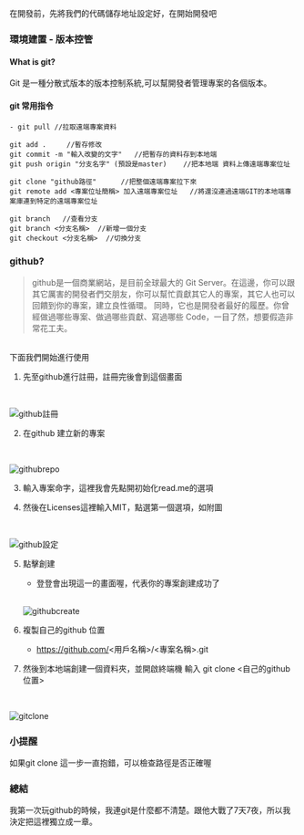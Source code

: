 在開發前，先將我們的代碼儲存地址設定好，在開始開發吧

### 環境建置 - 版本控管

#### What is git?
Git 是一種分散式版本的版本控制系統,可以幫開發者管理專案的各個版本。
#### git 常用指令
 ```
 - git pull //拉取遠端專案資料
 
 git add .     //暫存修改 
 git commit -m "輸入改變的文字"   //把暫存的資料存到本地端 
 git push origin "分支名字" (預設是master)    //把本地端 資料上傳遠端專案位址
 
 git clone "github路徑"      //把整個遠端專案拉下來
 git remote add <專案位址簡稱> 加入遠端專案位址   //將還沒連過遠端GIT的本地端專案庫連到特定的遠端專案位址
 
 git branch   //查看分支
 git branch <分支名稱>  //新增一個分支
 git checkout <分支名稱>  //切換分支
  ```

### github?

> github是一個商業網站，是目前全球最大的 Git Server。在這邊，你可以跟其它厲害的開發者們交朋友，你可以幫忙貢獻其它人的專案，其它人也可以回饋到你的專案，建立良性循環。
同時，它也是開發者最好的履歷。你曾經做過哪些專案、做過哪些貢獻、寫過哪些 Code，一目了然，想要假造非常花工夫。

</br>
下面我們開始進行使用
</br>

1. 先至github進行註冊，註冊完後會到這個畫面
</br>

![github註冊](https://raw.githubusercontent.com/tp953704/IT-Contest/master/img/%E9%96%8B%E7%99%BC%E7%92%B0%E5%A2%83/github.png)

2. 在github 建立新的專案
</br>

 ![githubrepo](https://raw.githubusercontent.com/tp953704/IT-Contest/master/img/%E9%96%8B%E7%99%BC%E7%92%B0%E5%A2%83/github%E6%96%B0%E5%BB%BA%E5%B0%88%E6%A1%88.png)


3. 輸入專案命字，這裡我會先點開初始化read.me的選項

4. 然後在Licenses這裡輸入MIT，點選第一個選項，如附圖

</br>

![github設定](https://raw.githubusercontent.com/tp953704/IT-Contest/master/img/%E9%96%8B%E7%99%BC%E7%92%B0%E5%A2%83/githubMIT.png)

5. 點擊創建
   - 登登會出現這一的畫面喔，代表你的專案創建成功了
   </br>
   
   ![githubcreate](https://raw.githubusercontent.com/tp953704/IT-Contest/master/img/%E9%96%8B%E7%99%BC%E7%92%B0%E5%A2%83/githubcreate.png)

6. 複製自己的github 位置
   - https://github.com/<用戶名稱>/<專案名稱>.git

7. 然後到本地端創建一個資料夾，並開啟終端機 輸入 git clone <自己的github位置>

</br>

  ![gitclone](https://raw.githubusercontent.com/tp953704/IT-Contest/master/img/%E9%96%8B%E7%99%BC%E7%92%B0%E5%A2%83/gitclone.png)
  
 

  ### 小提醒
  如果git clone 這一步一直抱錯，可以檢查路徑是否正確喔
  
  
  ### 總結
 我第一次玩github的時候，我連git是什麼都不清楚。跟他大戰了7天7夜，所以我決定把這裡獨立成一章。
